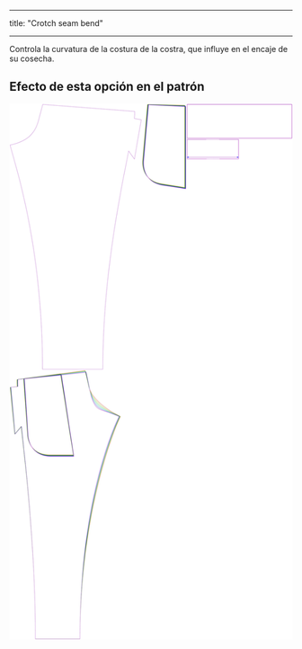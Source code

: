 - - -
title: "Crotch seam bend"
- - -

Controla la curvatura de la costura de la costra, que influye en el encaje de su cosecha.

## Efecto de esta opción en el patrón

![Esta imagen muestra el efecto de esta opción superponiendo varias variantes que tienen un valor diferente para esta opción](paco_crotchseamcurvebend_sample.svg "Effect of this option on the pattern")

